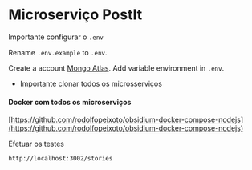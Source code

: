 # Microserviço PostIt

Importante configurar o `.env`


 Rename `.env.example` to  `.env`.

 Create a account [Mongo Atlas](https://www.mongodb.com/cloud/atlas).
 Add variable environment in `.env`.

* Importante clonar todos os microsserviços

#### Docker com todos os microserviços

[https://github.com/rodolfopeixoto/obsidium-docker-compose-nodejs](https://github.com/rodolfopeixoto/obsidium-docker-compose-nodejs)

Efetuar os testes

```
http://localhost:3002/stories
```
